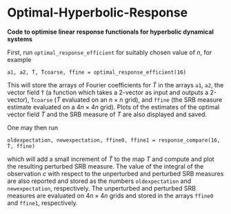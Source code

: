 # Optimal-Hyperbolic-Response

<b>Code to optimise linear response functionals for hyperbolic dynamical systems</b> 

First, run `optimal_response_efficient` for suitably chosen value of $n$, for example 

`a1, a2, Ṫ, Ṫcoarse, ffine = optimal_response_efficient(16)`

This will store the arrays of Fourier coefficients for $\dot{T}$ in the arrays `a1`, `a2`, the vector field `Ṫ` (a function which takes a 2-vector as input and outputs a 2-vector), `Ṫcoarse` ($\dot{T}$ evaluated on an $n\times n$ grid), and `ffine` (the SRB measure estimate evaluated on a $4n\times 4n$ grid).
Plots of the estimates of the optimal vector field $\dot{T}$ and the SRB measure of $T$ are also displayed and saved.

One may then run 

`oldexpectation, newexpectation, ffine0, ffine1 = response_compare(16, Ṫ, ffine)`

which will add a small increment of $\dot{T}$ to the map $T$ and compute and plot the resulting perturbed SRB measure. The value of the integral of the observation $c$ with respect to the unperturbed and perturbed SRB measures are also reported and stored as the numbers `oldexpectation` and `newexpectation`, respectively. The unperturbed and perturbed SRB measures are evaluated on $4n\times 4n$ grids and stored in the arrays `ffine0` and `ffine1`, respectively.
